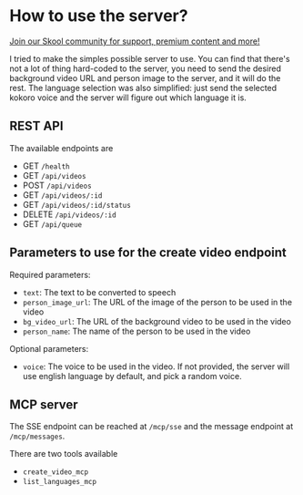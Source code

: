 # How to use the server?

[Join our Skool community for support, premium content and more!](https://www.skool.com/ai-agents-az?gw9)

I tried to make the simples possible server to use. You can find that there's not a lot of thing hard-coded to the server, you need to send the desired background video URL and person image to the server, and it will do the rest.
The language selection was also simplified: just send the selected kokoro voice and the server will figure out which language it is.

## REST API

The available endpoints are

- GET `/health`
- GET `/api/videos`
- POST `/api/videos`
- GET `/api/videos/:id`
- GET `/api/videos/:id/status`
- DELETE `/api/videos/:id`
- GET `/api/queue`

## Parameters to use for the create video endpoint

Required parameters:

- `text`: The text to be converted to speech
- `person_image_url`: The URL of the image of the person to be used in the video
- `bg_video_url`: The URL of the background video to be used in the video
- `person_name`: The name of the person to be used in the video

Optional parameters:

- `voice`: The voice to be used in the video. If not provided, the server will use english language by default, and pick a random voice.

## MCP server

The SSE endpoint can be reached at `/mcp/sse` and the message endpoint at `/mcp/messages`.

There are two tools available

- `create_video_mcp`
- `list_languages_mcp`
